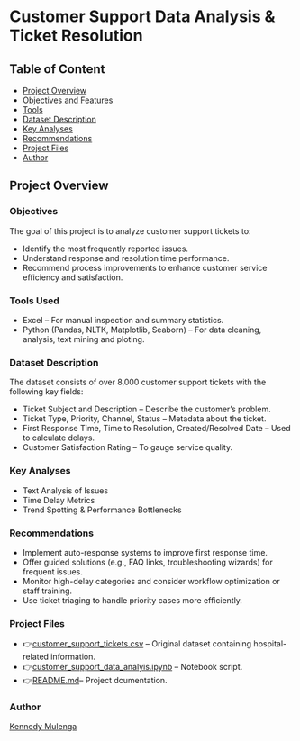 # Customer Support Data Analysis & Ticket Resolution

## Table of Content
  - [Project Overview](#project-overview)
  - [Objectives and Features](#objectives-and-features)
  - [Tools](#tools)
  - [Dataset Description](#dataset-description)
  - [Key Analyses](#key-analyses)
  - [Recommendations](#recommendations)
  - [Project Files](#project-files)
  - [Author](#author)

## Project Overview

### Objectives
The goal of this project is to analyze customer support tickets to:
- Identify the most frequently reported issues.
- Understand response and resolution time performance.
- Recommend process improvements to enhance customer service efficiency and satisfaction.

### Tools Used
- Excel – For manual inspection and summary statistics.
- Python (Pandas, NLTK, Matplotlib, Seaborn) – For data cleaning, analysis, text mining and ploting.

### Dataset Description
The dataset consists of over 8,000 customer support tickets with the following key fields:
- Ticket Subject and Description – Describe the customer’s problem.
- Ticket Type, Priority, Channel, Status – Metadata about the ticket.
- First Response Time, Time to Resolution, Created/Resolved Date – Used to calculate delays.
- Customer Satisfaction Rating – To gauge service quality.

### Key Analyses
- Text Analysis of Issues
- Time Delay Metrics
- Trend Spotting & Performance Bottlenecks
  
### Recommendations
- Implement auto-response systems to improve first response time.
- Offer guided solutions (e.g., FAQ links, troubleshooting wizards) for frequent issues.
- Monitor high-delay categories and consider workflow optimization or staff training.
- Use ticket triaging to handle priority cases more efficiently.

### Project Files
- 👉[customer_support_tickets.csv](https://github.com/Kennerdol/FUTURE_DS_02/blob/main/customer_support_tickets.csv) – Original dataset containing hospital-related information.
- 👉[customer_support_data_analyis.ipynb](https://github.com/Kennerdol/FUTURE_DS_02/blob/main/customer_support_data_analyis.ipynb) – Notebook script.
- 👉[README.md](https://github.com/Kennerdol/FUTURE_DS_02/blob/main/README.md)– Project dcumentation.


### Author
[Kennedy Mulenga](https://www.linkedin.com/in/kennedy-mulenga-675a32169/)
